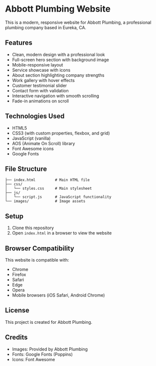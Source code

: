# Abbott Plumbing Website

This is a modern, responsive website for Abbott Plumbing, a professional plumbing company based in Eureka, CA.

## Features

- Clean, modern design with a professional look
- Full-screen hero section with background image
- Mobile-responsive layout
- Service showcase with icons
- About section highlighting company strengths
- Work gallery with hover effects
- Customer testimonial slider
- Contact form with validation
- Interactive navigation with smooth scrolling
- Fade-in animations on scroll

## Technologies Used

- HTML5
- CSS3 (with custom properties, flexbox, and grid)
- JavaScript (vanilla)
- AOS (Animate On Scroll) library
- Font Awesome icons
- Google Fonts

## File Structure

```
├── index.html         # Main HTML file
├── css/
│   └── styles.css     # Main stylesheet
├── js/
│   └── script.js      # JavaScript functionality
└── images/            # Image assets
```

## Setup

1. Clone this repository
2. Open `index.html` in a browser to view the website

## Browser Compatibility

This website is compatible with:

- Chrome
- Firefox
- Safari
- Edge
- Opera
- Mobile browsers (iOS Safari, Android Chrome)

## License

This project is created for Abbott Plumbing.

## Credits

- Images: Provided by Abbott Plumbing
- Fonts: Google Fonts (Poppins)
- Icons: Font Awesome
